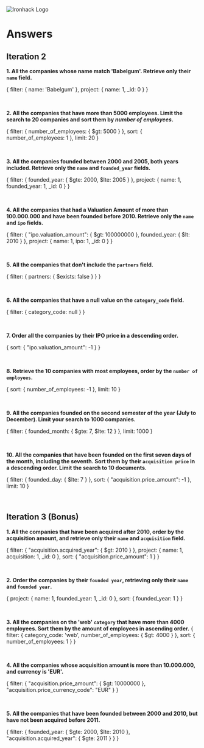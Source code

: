 ![Ironhack Logo](https://i.imgur.com/1QgrNNw.png)

# Answers

## Iteration 2

**1. All the companies whose name match 'Babelgum'. Retrieve only their `name` field.**

{
filter: {
name: 'Babelgum'
},
project: {
name: 1,
\_id: 0
}
}

<br>

**2. All the companies that have more than 5000 employees. Limit the search to 20 companies and sort them by _number of employees_.**

{
filter: {
number_of_employees: { $gt: 5000 }
},
sort: {
number_of_employees: 1
},
limit: 20
}

<br>

**3. All the companies founded between 2000 and 2005, both years included. Retrieve only the `name` and `founded_year` fields.**

{
filter: {
founded_year: { $gte: 2000, $lte: 2005 }
},
project: {
name: 1,
founded_year: 1,
\_id: 0
}
}

<br>

**4. All the companies that had a Valuation Amount of more than 100.000.000 and have been founded before 2010. Retrieve only the `name` and `ipo` fields.**

{
filter: {
"ipo.valuation_amount": { $gt: 100000000 },
founded_year: { $lt: 2010 }
},
project: {
name: 1,
ipo: 1,
\_id: 0
}
}

<br>

**5. All the companies that don't include the `partners` field.**

{
filter: {
partners: { $exists: false }
}
}

<br>

**6. All the companies that have a null value on the `category_code` field.**

{
filter: {
category_code: null
}
}

<br>

**7. Order all the companies by their IPO price in a descending order.**

{
sort: {
"ipo.valuation_amount": -1
}
}

<br>

**8. Retrieve the 10 companies with most employees, order by the `number of employees`.**

{
sort: {
number_of_employees: -1
},
limit: 10
}

<br>

**9. All the companies founded on the second semester of the year (July to December). Limit your search to 1000 companies.**

{
filter: {
founded_month: { $gte: 7, $lte: 12 }
},
limit: 1000
}

<br>

**10. All the companies that have been founded on the first seven days of the month, including the seventh. Sort them by their `acquisition price` in a descending order. Limit the search to 10 documents.**

{
filter: {
founded_day: { $lte: 7 }
},
sort: {
"acquisition.price_amount": -1
},
limit: 10
}

<br>

## Iteration 3 (Bonus)

**1. All the companies that have been acquired after 2010, order by the acquisition amount, and retrieve only their `name` and `acquisition` field.**

{
filter: {
"acquisition.acquired_year": { $gt: 2010 }
},
project: {
name: 1,
acquisition: 1,
\_id: 0
},
sort: {
"acquisition.price_amount": 1
}
}

<br>

**2. Order the companies by their `founded year`, retrieving only their `name` and `founded year`.**

{
project: {
name: 1,
founded_year: 1,
\_id: 0
},
sort: {
founded_year: 1
}
}

<br>

**3. All the companies on the 'web' `category` that have more than 4000 employees. Sort them by the amount of employees in ascending order.**
{
filter: {
category_code: 'web',
number_of_employees: { $gt: 4000 }
},
sort: {
number_of_employees: 1
}
}

<br>

**4. All the companies whose acquisition amount is more than 10.000.000, and currency is 'EUR'.**

{
filter: {
"acquisition.price_amount": { $gt: 10000000 },
"acquisition.price_currency_code": "EUR"
}
}

<br>

**5. All the companies that have been founded between 2000 and 2010, but have not been acquired before 2011.**

{
filter: {
founded_year: { $gte: 2000, $lte: 2010 },
"acquisition.acquired_year": { $gte: 2011 }
}
}

<br>
